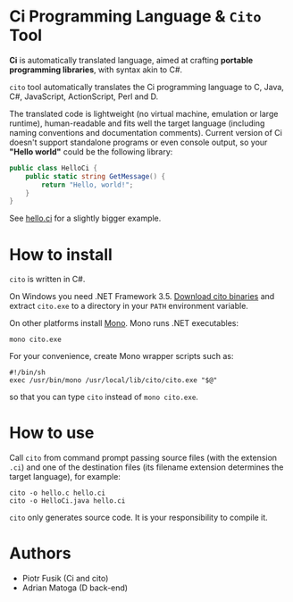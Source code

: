 # Ci Programming Language & `Cito` Tool

**Ci** is automatically translated language, aimed at crafting **portable programming libraries**, with syntax akin to C#.

`cito` tool automatically translates the Ci programming language to C, Java, C#, JavaScript, ActionScript, Perl and D.

The translated code is lightweight (no virtual machine, emulation or large runtime), human-readable and fits well the target language (including naming conventions and documentation comments). Current version of Ci doesn't support standalone programs or even console output,
so your **"Hello world"** could be the following library:

```cs
public class HelloCi {
    public static string GetMessage() {
        return "Hello, world!";
    }
}
```

See [hello.ci](docs/hello.ci) for a slightly bigger example.

# How to install

`cito` is written in C#.

On Windows you need .NET Framework 3.5.
[Download cito binaries](http://sourceforge.net/projects/cito/files/cito/0.4.0/cito-0.4.0-bin.zip/download)
and extract `cito.exe` to a directory in your `PATH` environment variable.

On other platforms install [Mono](http://www.mono-project.com). Mono runs .NET executables:

```
mono cito.exe
```

For your convenience, create Mono wrapper scripts such as:

```
#!/bin/sh
exec /usr/bin/mono /usr/local/lib/cito/cito.exe "$@"
```

so that you can type `cito` instead of `mono cito.exe`.

# How to use

Call `cito` from command prompt passing source files (with the extension `.ci`) and one of the destination files
(its filename extension determines the target language), for example:

```
cito -o hello.c hello.ci
cito -o HelloCi.java hello.ci
```

`cito` only generates source code. It is your responsibility to compile it.

# Authors
- Piotr Fusik (Ci and cito)
- Adrian Matoga (D back-end)

